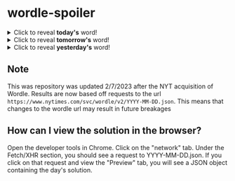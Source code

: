 # wordle-spoiler

<details>
  <summary>Click to reveal <b>today's</b> word!</summary>
  <br>
  <b> flash </b>
</details>

<details>
  <summary>Click to reveal <b>tomorrow's</b> word!</summary>
  <br>
  <b> blade </b>
</details>

<details>
  <summary>Click to reveal <b>yesterday's</b> word!</summary>
  <br>
  <b> stray </b>
</details>

## Note
This was repository was updated 2/7/2023 after the NYT acquisition of Wordle. Results are now based off requests to the url `https://www.nytimes.com/svc/wordle/v2/YYYY-MM-DD.json`. This means that changes to the wordle url may result in future breakages

## How can I view the solution in the browser?
Open the developer tools in Chrome. Click on the "network" tab. Under the Fetch/XHR section, you should see a request to YYYY-MM-DD.json. If you click on that request and view the "Preview" tab, you will see a JSON object containing the day's solution.